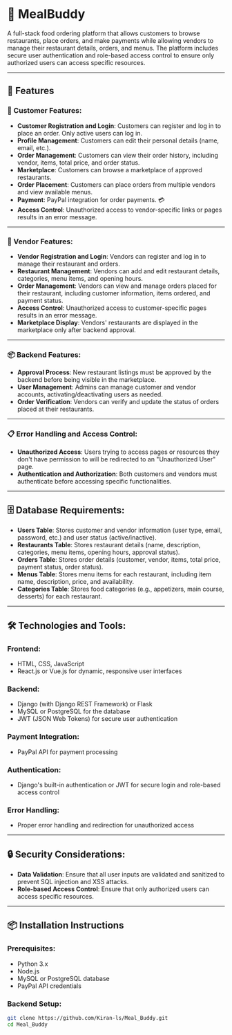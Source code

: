 # 🍴 MealBuddy

A full-stack food ordering platform that allows customers to browse restaurants, place orders, and make payments while allowing vendors to manage their restaurant details, orders, and menus. The platform includes secure user authentication and role-based access control to ensure only authorized users can access specific resources.

---

## 🚀 Features

### 🛒 Customer Features:
- **Customer Registration and Login**: Customers can register and log in to place an order. Only active users can log in.
- **Profile Management**: Customers can edit their personal details (name, email, etc.).
- **Order Management**: Customers can view their order history, including vendor, items, total price, and order status.
- **Marketplace**: Customers can browse a marketplace of approved restaurants.
- **Order Placement**: Customers can place orders from multiple vendors and view available menus.
- **Payment**: PayPal integration for order payments. 💳
- **Access Control**: Unauthorized access to vendor-specific links or pages results in an error message.

---

### 🏪 Vendor Features:
- **Vendor Registration and Login**: Vendors can register and log in to manage their restaurant and orders.
- **Restaurant Management**: Vendors can add and edit restaurant details, categories, menu items, and opening hours.
- **Order Management**: Vendors can view and manage orders placed for their restaurant, including customer information, items ordered, and payment status.
- **Access Control**: Unauthorized access to customer-specific pages results in an error message.
- **Marketplace Display**: Vendors' restaurants are displayed in the marketplace only after backend approval.

---

### 📦 Backend Features:
- **Approval Process**: New restaurant listings must be approved by the backend before being visible in the marketplace.
- **User Management**: Admins can manage customer and vendor accounts, activating/deactivating users as needed.
- **Order Verification**: Vendors can verify and update the status of orders placed at their restaurants.

---

### 📋 Error Handling and Access Control:
- **Unauthorized Access**: Users trying to access pages or resources they don't have permission to will be redirected to an "Unauthorized User" page.
- **Authentication and Authorization**: Both customers and vendors must authenticate before accessing specific functionalities.

---

## 🗄️ Database Requirements:
- **Users Table**: Stores customer and vendor information (user type, email, password, etc.) and user status (active/inactive).
- **Restaurants Table**: Stores restaurant details (name, description, categories, menu items, opening hours, approval status).
- **Orders Table**: Stores order details (customer, vendor, items, total price, payment status, order status).
- **Menus Table**: Stores menu items for each restaurant, including item name, description, price, and availability.
- **Categories Table**: Stores food categories (e.g., appetizers, main course, desserts) for each restaurant.

---

## 🛠️ Technologies and Tools:

### Frontend:
- HTML, CSS, JavaScript
- React.js or Vue.js for dynamic, responsive user interfaces

### Backend:
- Django (with Django REST Framework) or Flask
- MySQL or PostgreSQL for the database
- JWT (JSON Web Tokens) for secure user authentication

### Payment Integration:
- PayPal API for payment processing

### Authentication:
- Django's built-in authentication or JWT for secure login and role-based access control

### Error Handling:
- Proper error handling and redirection for unauthorized access

---

## 🔒 Security Considerations:
- **Data Validation**: Ensure that all user inputs are validated and sanitized to prevent SQL injection and XSS attacks.
- **Role-based Access Control**: Ensure that only authorized users can access specific resources.

---

## 📦 Installation Instructions

### Prerequisites:
- Python 3.x
- Node.js
- MySQL or PostgreSQL database
- PayPal API credentials

### Backend Setup:
```bash
git clone https://github.com/Kiran-ls/Meal_Buddy.git
cd Meal_Buddy
